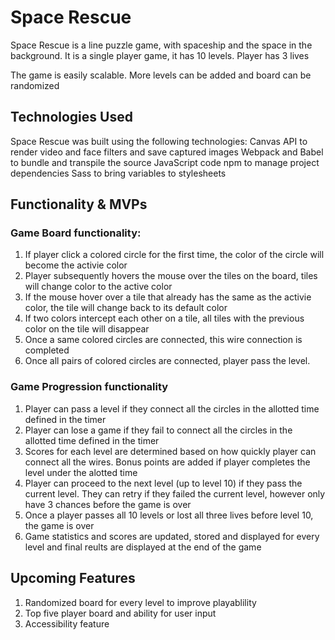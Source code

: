 # Space Rescue
Space Rescue is a line puzzle game, with spaceship and the space in the background. It is a single player game, it has 10 levels. Player has 3 lives

The game is easily scalable. More levels can be added and board can be randomized

## Technologies Used
Space Rescue was built using the following technologies:
Canvas API to render video and face filters and save captured images
Webpack and Babel to bundle and transpile the source JavaScript code
npm to manage project dependencies
Sass to bring variables to stylesheets


## Functionality & MVPs

### Game Board functionality: 
1. If player click a colored circle for the first time, the color of the circle will become the activie color
2. Player subsequently hovers the mouse over the tiles on the board, tiles will change color to the active color
3. If the mouse hover over a tile that already has the same as the activie color, the tile will change back to its default color
4. If two colors intercept each other on a tile, all tiles with the previous color on the tile will disappear
5. Once a same colored circles are connected, this wire connection is completed
6. Once all pairs of colored circles are connected, player pass the level.

### Game Progression functionality
1. Player can pass a level if they connect all the circles in the allotted time defined in the timer
2. Player can lose a game if they fail to connect all the circles in the allotted time defined in the timer
3. Scores for each level are determined based on how quickly player can connect all the wires. Bonus points are added if player completes the level under the alotted time
4. Player can proceed to the next level (up to level 10) if they pass the current level. They can retry if they failed the current level, however only have 3 chances before the game is over
5. Once a player passes all 10 levels or lost all three lives before level 10, the game is over
6. Game statistics and scores are updated, stored and displayed for every level and final reults are displayed at the end of the game



## Upcoming Features
1. Randomized board for every level to improve playablility
2. Top five player board and ability for user input
3. Accessibility feature 
